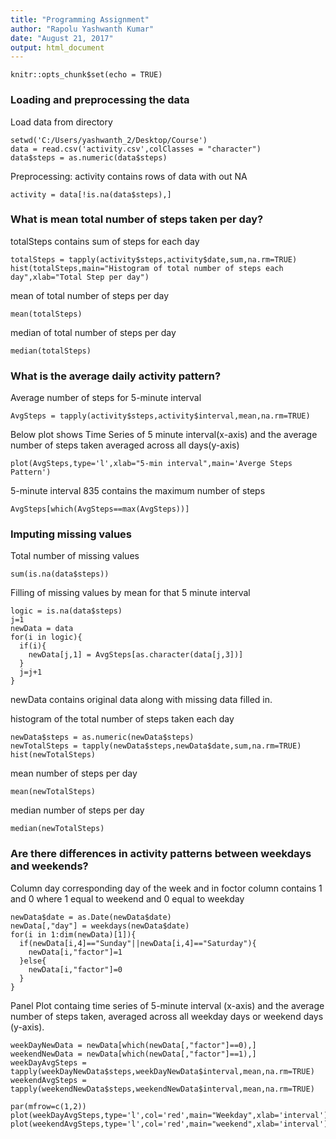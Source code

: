 ```yaml
---
title: "Programming Assignment"
author: "Rapolu Yashwanth Kumar"
date: "August 21, 2017"
output: html_document
---
```


```{r setup, include=FALSE}
knitr::opts_chunk$set(echo = TRUE)
```


### Loading and preprocessing the data
Load data from directory
```{r}
setwd('C:/Users/yashwanth_2/Desktop/Course')
data = read.csv('activity.csv',colClasses = "character")
data$steps = as.numeric(data$steps)
```

Preprocessing:
activity contains rows of data with out NA
```{r}
activity = data[!is.na(data$steps),]
```

### What is mean total number of steps taken per day?

totalSteps contains sum of steps for each day
```{r , echo=TRUE}
totalSteps = tapply(activity$steps,activity$date,sum,na.rm=TRUE)
hist(totalSteps,main="Histogram of total number of steps each day",xlab="Total Step per day")
```

mean of total number of steps per day
```{r , echo=TRUE}
mean(totalSteps)
```

median of total number of steps per day
```{r , echo=TRUE}
median(totalSteps)
```


### What is the average daily activity pattern?

Average number of steps for 5-minute interval
```{r, echo=TRUE}
AvgSteps = tapply(activity$steps,activity$interval,mean,na.rm=TRUE)
```

Below plot shows Time Series of 5 minute interval(x-axis) and the average number of steps taken averaged across all days(y-axis)
```{r, echo=TRUE}
plot(AvgSteps,type='l',xlab="5-min interval",main='Averge Steps Pattern')
```

5-minute interval 835 contains the maximum number of steps
```{r, echo=TRUE}
AvgSteps[which(AvgSteps==max(AvgSteps))]
```





### Imputing missing values

Total number of missing values
```{r, echo=TRUE}
sum(is.na(data$steps))
```

Filling of missing values by mean for that 5 minute interval
```{r, echo=TRUE}
logic = is.na(data$steps)
j=1
newData = data
for(i in logic){
  if(i){
    newData[j,1] = AvgSteps[as.character(data[j,3])]
  }
  j=j+1
}

```

newData contains original data along with missing data filled in.

histogram of the total number of steps taken each day
```{r, echo=TRUE}
newData$steps = as.numeric(newData$steps)
newTotalSteps = tapply(newData$steps,newData$date,sum,na.rm=TRUE)
hist(newTotalSteps)
```

mean number of steps per day
```{r, echo=TRUE}
mean(newTotalSteps)
```

median number of steps per day
```{r, echo=TRUE}
median(newTotalSteps)
```


### Are there differences in activity patterns between weekdays and weekends?

Column day corresponding day of the week and in foctor column contains 1 and 0 where 1 equal to weekend and 0 equal to weekday 
```{r, echo=TRUE}
newData$date = as.Date(newData$date)
newData[,"day"] = weekdays(newData$date)
for(i in 1:dim(newData)[1]){
  if(newData[i,4]=="Sunday"||newData[i,4]=="Saturday"){
    newData[i,"factor"]=1
  }else{
    newData[i,"factor"]=0
  }
}
```

Panel Plot containg time series of  5-minute interval (x-axis) and the average number of steps taken, averaged across all weekday days or weekend days (y-axis).
```{r, echo=TRUE}
weekDayNewData = newData[which(newData[,"factor"]==0),]
weekendNewData = newData[which(newData[,"factor"]==1),]
weekDayAvgSteps = tapply(weekDayNewData$steps,weekDayNewData$interval,mean,na.rm=TRUE)
weekendAvgSteps = tapply(weekendNewData$steps,weekendNewData$interval,mean,na.rm=TRUE)

par(mfrow=c(1,2))
plot(weekDayAvgSteps,type='l',col='red',main="Weekday",xlab='interval')
plot(weekendAvgSteps,type='l',col='red',main="weekend",xlab='interval')

```

